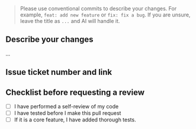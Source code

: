 > Please use conventional commits to describe your changes. For example, `feat: add new feature` or `fix: fix a bug`. If you are unsure, leave the title as `...` and AI will handle it.

## Describe your changes

...

## Issue ticket number and link

## Checklist before requesting a review

- [ ] I have performed a self-review of my code
- [ ] I have tested before I make this pull request
- [ ] If it is a core feature, I have added thorough tests.
